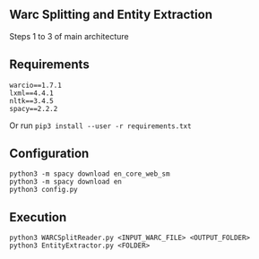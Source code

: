 ## Warc Splitting and Entity Extraction
Steps 1 to 3 of main architecture

## Requirements
    warcio==1.7.1
    lxml==4.4.1
    nltk==3.4.5
    spacy==2.2.2

Or run `pip3 install --user -r requirements.txt`

## Configuration
    python3 -m spacy download en_core_web_sm
    python3 -m spacy download en
    python3 config.py

## Execution
    python3 WARCSplitReader.py <INPUT_WARC_FILE> <OUTPUT_FOLDER>
    python3 EntityExtractor.py <FOLDER>
